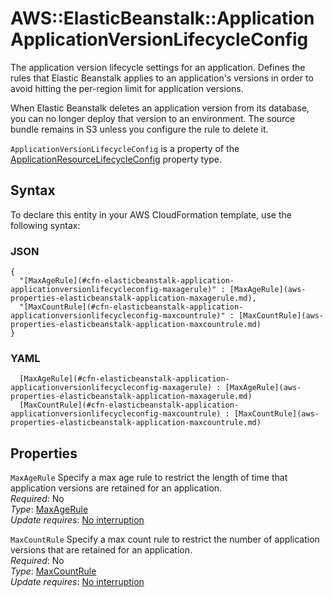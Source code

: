 # AWS::ElasticBeanstalk::Application ApplicationVersionLifecycleConfig<a name="aws-properties-elasticbeanstalk-application-applicationversionlifecycleconfig"></a>

The application version lifecycle settings for an application\. Defines the rules that Elastic Beanstalk applies to an application's versions in order to avoid hitting the per\-region limit for application versions\.

When Elastic Beanstalk deletes an application version from its database, you can no longer deploy that version to an environment\. The source bundle remains in S3 unless you configure the rule to delete it\.

 `ApplicationVersionLifecycleConfig` is a property of the [ApplicationResourceLifecycleConfig](https://docs.aws.amazon.com/AWSCloudFormation/latest/UserGuide/aws-properties-elasticbeanstalk-application-applicationresourcelifecycleconfig.html) property type\.

## Syntax<a name="aws-properties-elasticbeanstalk-application-applicationversionlifecycleconfig-syntax"></a>

To declare this entity in your AWS CloudFormation template, use the following syntax:

### JSON<a name="aws-properties-elasticbeanstalk-application-applicationversionlifecycleconfig-syntax.json"></a>

```
{
  "[MaxAgeRule](#cfn-elasticbeanstalk-application-applicationversionlifecycleconfig-maxagerule)" : [MaxAgeRule](aws-properties-elasticbeanstalk-application-maxagerule.md),
  "[MaxCountRule](#cfn-elasticbeanstalk-application-applicationversionlifecycleconfig-maxcountrule)" : [MaxCountRule](aws-properties-elasticbeanstalk-application-maxcountrule.md)
}
```

### YAML<a name="aws-properties-elasticbeanstalk-application-applicationversionlifecycleconfig-syntax.yaml"></a>

```
﻿  [MaxAgeRule](#cfn-elasticbeanstalk-application-applicationversionlifecycleconfig-maxagerule) : [MaxAgeRule](aws-properties-elasticbeanstalk-application-maxagerule.md)
﻿  [MaxCountRule](#cfn-elasticbeanstalk-application-applicationversionlifecycleconfig-maxcountrule) : [MaxCountRule](aws-properties-elasticbeanstalk-application-maxcountrule.md)
```

## Properties<a name="aws-properties-elasticbeanstalk-application-applicationversionlifecycleconfig-properties"></a>

`MaxAgeRule`  <a name="cfn-elasticbeanstalk-application-applicationversionlifecycleconfig-maxagerule"></a>
Specify a max age rule to restrict the length of time that application versions are retained for an application\.  
*Required*: No  
*Type*: [MaxAgeRule](aws-properties-elasticbeanstalk-application-maxagerule.md)  
*Update requires*: [No interruption](https://docs.aws.amazon.com/AWSCloudFormation/latest/UserGuide/using-cfn-updating-stacks-update-behaviors.html#update-no-interrupt)

`MaxCountRule`  <a name="cfn-elasticbeanstalk-application-applicationversionlifecycleconfig-maxcountrule"></a>
Specify a max count rule to restrict the number of application versions that are retained for an application\.  
*Required*: No  
*Type*: [MaxCountRule](aws-properties-elasticbeanstalk-application-maxcountrule.md)  
*Update requires*: [No interruption](https://docs.aws.amazon.com/AWSCloudFormation/latest/UserGuide/using-cfn-updating-stacks-update-behaviors.html#update-no-interrupt)